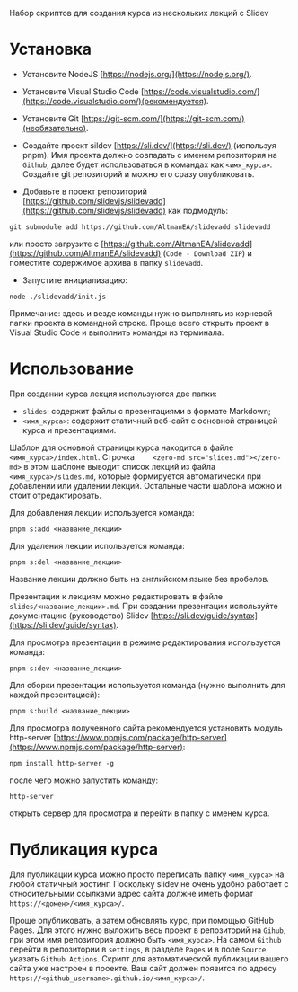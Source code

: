 Набор скриптов для создания курса из нескольких лекций с Slidev

# Установка

- Установите NodeJS [https://nodejs.org/](https://nodejs.org/).
- Установите Visual Studio Code [https://code.visualstudio.com/](https://code.visualstudio.com/)(рекомендуется).
- Установите Git [https://git-scm.com/](https://git-scm.com/)(необязательно).
- Создайте проект sildev [https://sli.dev/](https://sli.dev/) (используя pnpm). Имя проекта должно совпадать с именем репозитория на ```Github```, далее будет использоваться в командах как ```<имя_курса>```. Создайте git репозиторий и можно его сразу опубликовать.

- Добавьте в проект репозиторий [https://github.com/slidevjs/slidevadd](https://github.com/slidevjs/slidevadd) как подмодуль: 
```
git submodule add https://github.com/AltmanEA/slidevadd slidevadd
```
или просто загрузите с [https://github.com/AltmanEA/slidevadd](https://github.com/AltmanEA/slidevadd) (```Code - Download ZIP```) и поместите содержимое архива в папку ```slidevadd```.
- Запустите инициализацию:
```
node ./slidevadd/init.js
```

Примечание: здесь и везде команды нужно выполнять из корневой папки проекта в командной строке. Проще всего открыть проект в Visual Studio Code и выполнить команды из терминала.

# Использование

При создании курса лекция используются две папки:
- ```slides```: содержит файлы с презентациями в формате Markdown;
- ```<имя_курса>```: содержит статичный веб-сайт с основной страницей курса и презентациями.

Шаблон для основной страницы курса находится в файле ```<имя_курса>/index.html```. Строчка ```    <zero-md src="slides.md"></zero-md>``` в этом шаблоне выводит список лекций из файла ```<имя_курса>/slides.md```, которые формируется автоматически при добавлении или удалении лекций. Остальные части шаблона можно и стоит отредактировать.

Для добавления лекции используется команда:
```
pnpm s:add <название_лекции>
```

Для удаления лекции используется команда:    
```
pnpm s:del <название_лекции>
```
Название лекции должно быть на английском языке без пробелов.

Презентации к лекциям можно редактировать в файле ```slides/<название_лекции>.md```. При создании презентации используйте документацию (руководство) Slidev [https://sli.dev/guide/syntax](https://sli.dev/guide/syntax).

Для просмотра презентации в режиме редактирования используется команда:
```
pnpm s:dev <название_лекции>
```

Для сборки презентации используется команда (нужно выполнить для каждой презентацией):
```
pnpm s:build <название_лекции>
```

Для просмотра полученного сайта рекомендуется установить модуль http-server [https://www.npmjs.com/package/http-server](https://www.npmjs.com/package/http-server):
```
npm install http-server -g
```
после чего можно запустить команду:
``` 
http-server 
```
открыть сервер для просмотра и перейти в папку с именем курса.

# Публикация курса

Для публикации курса можно просто переписать папку ```<имя_курса>``` на любой статичный хостинг. Поскольку slidev не очень удобно работает с относительными ссылками адрес сайта должне иметь формат ```https://<домен>/<имя_курса>/```. 

Проще опубликовать, а затем обновлять курс, при помощью GitHub Pages. Для этого нужно выложить весь проект в репозиторий на ```Gihub```, при этом имя репозитория должно быть ```<имя_курса>```. На самом ```Github``` перейти в репозитории в ```settings```, в разделе ```Pages``` и в поле ```Source``` указать ```Github Actions```. Скрипт для автоматической публикации вашего сайта уже настроен в проекте. Ваш сайт должен появится по адресу ```https://<github_username>.github.io/<имя_курса>/```.
